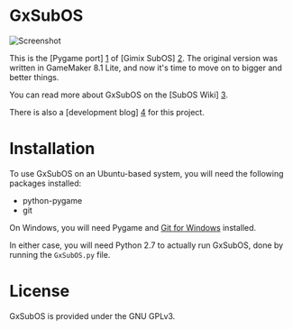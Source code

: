 GxSubOS
=======

![Screenshot][5]

This is the [Pygame port] [1] of [Gimix SubOS] [2]. The original version was written in GameMaker 8.1 Lite, and now it's time to move on to bigger and better things.

You can read more about GxSubOS on the [SubOS Wiki] [3].

There is also a [development blog] [4] for this project.

# Installation

To use GxSubOS on an Ubuntu-based system, you will need the following packages installed:
* python-pygame
* git

On Windows, you will need Pygame and [Git for Windows][1] installed.

In either case, you will need Python 2.7 to actually run GxSubOS, done by running the `GxSubOS.py` file.

# License

GxSubOS is provided under the GNU GPLv3.

[1]: https://code.google.com/p/msysgit/

  [1]: http://pygame.org/news.html  "Pygame"
  [2]: https://sites.google.com/site/gimixsubos/ "Gimix SubOS"
  [3]: http://gmsubos.wikia.com/wiki/GxSubOS "GxSubOS page on SubOS Wiki"
  [4]: http://gimixsubos.blogspot.com/ "Gimix SubOS News"
  [5]: http://static4.wikia.nocookie.net/gmsubos/images/5/57/GxSubOS_2-6-2014.png
